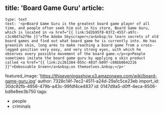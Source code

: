 title: 'Board Game Guru'
article:
  -
    type: text
    text: '<p>Board Game Guru is the greatest board game player of all time, and people often seek him out in his store, Board Game Guru, which is located in <a href="{{ link:5d2b95f8-0372-4557-a97c-c3c40d7a2f9e }}">The Adobe Skyscraper</a>&nbsp;to learn secrets of old board games and find out what board game he is currently into. He has greenish skin, long arms to make reaching a board game from a cross-legged position very easy, and very strong eyes, with which he observes every possible movement of the board game.</p><p>People sometimes imitate the board game guru by applying a skin product called <a href="{{ link:2c261384-055c-403f-b09f-c88bb8642216 }}">Embossable Green</a>&nbsp;on themselves.&nbsp;</p>'
featured_image: 'https://thiseveningsshow.s3.amazonaws.com/wiki/board-game-guru.jpg'
author: 7328c14f-7ec2-4511-a24d-29a1c5ce23eb
import_id: 30dc92fb-4956-479b-a43c-99fdf4ce4837
id: 0147d9a5-d0ff-4eca-8506-bd6e8ee3b750
tags:
  - people
  - criminals
